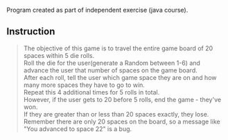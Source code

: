 Program created as part of independent exercise (java course).


## Instruction
>The objective of this game is to travel the entire game board of 20 spaces within 5 die rolls.</br>
Roll the die for the user(generate a Random between 1-6) and advance the user that number of spaces on the game board.</br>
After each roll, tell the user which game space they are on and how many more spaces they have to go to win.</br>
Repeat this 4 additional times for 5 rolls in total.</br>
However, if the user gets to 20 before 5 rolls, end the game - they've won.</br>
If they are greater than or less than 20 spaces exactly, they lose.</br>
Remember there are only 20 spaces on the board, so a message like "You advanced to space 22" is a bug.</br>
